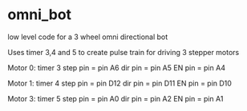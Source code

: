 # omni_bot
low level code for a 3 wheel omni directional bot

Uses timer 3,4 and 5 to create pulse train for driving 3 stepper motors

Motor 0:
timer 3
step pin = pin A6
dir pin = pin A5
EN pin = pin A4

Motor 1:
timer 4
step pin = pin D12
dir pin = pin D11
EN pin = pin D10

Motor 3:
timer 5
step pin = pin A0
dir pin = pin A2
EN pin = pin A1
